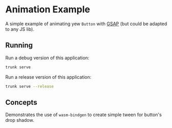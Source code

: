 # Animation Example

A simple example of animating yew `Button` with [GSAP](https://greensock.com/gsap/) (but could be adapted to any JS lib).

## Running

Run a debug version of this application:

```bash
trunk serve
```

Run a release version of this application:

```bash
trunk serve --release
```

## Concepts

Demonstrates the use of `wasm-bindgen` to create simple tween for button's drop shadow.

